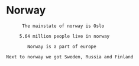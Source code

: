 
#                     Norway

          The mainstate of norway is Oslo

         5.64 million people live in norway

            Norway is a part of europe 

    Next to norway we got Sweden, Russia and Finland
